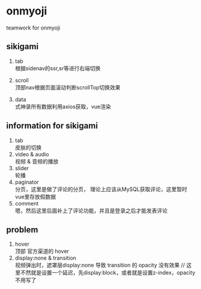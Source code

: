 # onmyoji
teamwork for onmyoji
## sikigami
1. tab <br>
根据sidenav的ssr,sr等进行右端切换

2. scroll <br>
顶部nav根据页面滚动判断scrollTop切换效果

3. data <br>
   式神录所有数据利用axios获取，vue渲染
## information for sikigami
1. tab <br>
皮肤的切换
2. video & audio <br>
视频 & 音频的播放
3. slider <br>
轮播
4. paginator <br>
分页，这里是做了评论的分页，
理论上应该从MySQL获取评论，这里暂时vue里存放假数据
5. comment <br>
嗯，然后这里后面补上了评论功能，并且是登录之后才能发表评论
## problem
1. hover <br>
顶部 官方渠道的 hover
2. display:none & transition <br>
视频弹出时，遮罩层display:none 导致 transition 的 opacity 没有效果
// 这里不然就是设置一个延迟，先display:block，或者就是设置z-index，opacity不用写了
